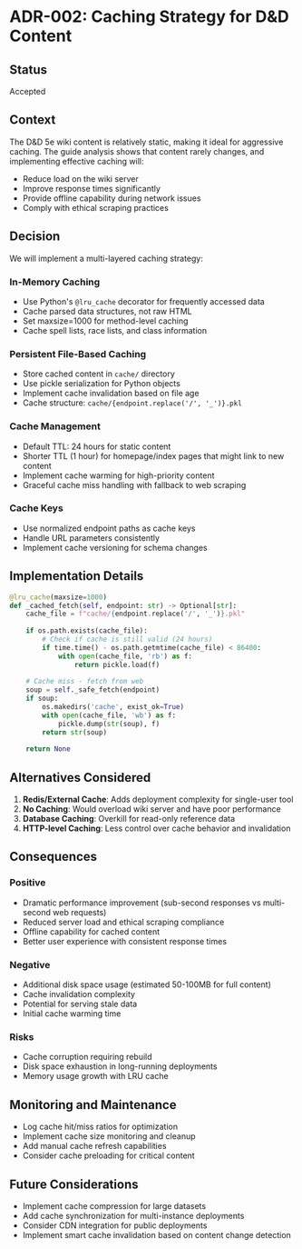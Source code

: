 # ADR-002: Caching Strategy for D&D Content

## Status
Accepted

## Context
The D&D 5e wiki content is relatively static, making it ideal for aggressive caching. The guide analysis shows that content rarely changes, and implementing effective caching will:
- Reduce load on the wiki server
- Improve response times significantly  
- Provide offline capability during network issues
- Comply with ethical scraping practices

## Decision
We will implement a multi-layered caching strategy:

### In-Memory Caching
- Use Python's `@lru_cache` decorator for frequently accessed data
- Cache parsed data structures, not raw HTML
- Set maxsize=1000 for method-level caching
- Cache spell lists, race lists, and class information

### Persistent File-Based Caching
- Store cached content in `cache/` directory
- Use pickle serialization for Python objects
- Implement cache invalidation based on file age
- Cache structure: `cache/{endpoint.replace('/', '_')}.pkl`

### Cache Management
- Default TTL: 24 hours for static content
- Shorter TTL (1 hour) for homepage/index pages that might link to new content
- Implement cache warming for high-priority content
- Graceful cache miss handling with fallback to web scraping

### Cache Keys
- Use normalized endpoint paths as cache keys
- Handle URL parameters consistently
- Implement cache versioning for schema changes

## Implementation Details

```python
@lru_cache(maxsize=1000)
def _cached_fetch(self, endpoint: str) -> Optional[str]:
    cache_file = f"cache/{endpoint.replace('/', '_')}.pkl"
    
    if os.path.exists(cache_file):
        # Check if cache is still valid (24 hours)
        if time.time() - os.path.getmtime(cache_file) < 86400:
            with open(cache_file, 'rb') as f:
                return pickle.load(f)
    
    # Cache miss - fetch from web
    soup = self._safe_fetch(endpoint)
    if soup:
        os.makedirs('cache', exist_ok=True)
        with open(cache_file, 'wb') as f:
            pickle.dump(str(soup), f)
        return str(soup)
    
    return None
```

## Alternatives Considered
1. **Redis/External Cache**: Adds deployment complexity for single-user tool
2. **No Caching**: Would overload wiki server and have poor performance
3. **Database Caching**: Overkill for read-only reference data
4. **HTTP-level Caching**: Less control over cache behavior and invalidation

## Consequences

### Positive
- Dramatic performance improvement (sub-second responses vs multi-second web requests)
- Reduced server load and ethical scraping compliance
- Offline capability for cached content
- Better user experience with consistent response times

### Negative
- Additional disk space usage (estimated 50-100MB for full content)
- Cache invalidation complexity
- Potential for serving stale data
- Initial cache warming time

### Risks
- Cache corruption requiring rebuild
- Disk space exhaustion in long-running deployments
- Memory usage growth with LRU cache

## Monitoring and Maintenance
- Log cache hit/miss ratios for optimization
- Implement cache size monitoring and cleanup
- Add manual cache refresh capabilities
- Consider cache preloading for critical content

## Future Considerations
- Implement cache compression for large datasets
- Add cache synchronization for multi-instance deployments
- Consider CDN integration for public deployments
- Implement smart cache invalidation based on content change detection